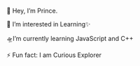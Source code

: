  👋 Hey, I’m Prince.
                            
 👀 I’m interested in Learning✨
 
 🛸I’m currently learning JavaScript and C++     
 
⚡ Fun fact: I am Curious Explorer
<!---
PrinceTimilsina/PrinceTimilsina is a ✨ special ✨ repository because its `README.md` (this file) appears on your GitHub profile.
You can click the Preview link to take a look at your changes.
--->

